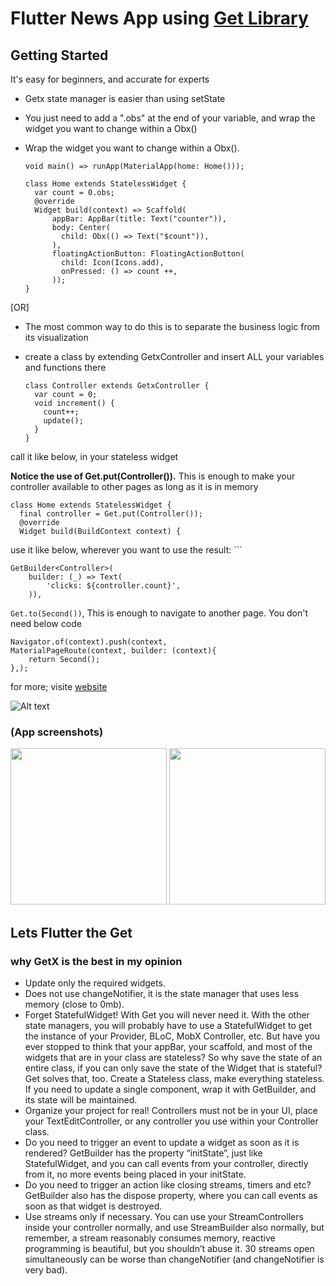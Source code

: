 # Flutter News App using [Get Library](https://pub.dev/packages/get)

## Getting Started

It's easy for beginners, and accurate for experts

- Getx state manager is easier than using setState
- You just need to add a ".obs" at the end of your variable, and wrap the widget you want to change within a Obx()
- Wrap the widget you want to change within a Obx().

      void main() => runApp(MaterialApp(home: Home()));

      class Home extends StatelessWidget {
        var count = 0.obs;
        @override
        Widget build(context) => Scaffold(
            appBar: AppBar(title: Text("counter")),
            body: Center(
              child: Obx(() => Text("$count")),
            ),
            floatingActionButton: FloatingActionButton(
              child: Icon(Icons.add),
              onPressed: () => count ++,
            ));
      }

[OR]

- The most common way to do this is to separate the business logic from its visualization
- create a class by extending GetxController and insert ALL your variables and functions there

      class Controller extends GetxController {
        var count = 0;
        void increment() {
          count++;
          update();
        }
      }

call it like below, in your stateless widget

<b>Notice the use of Get.put(Controller()).</b> This is enough to make your controller available to other pages as long as it is in memory

    class Home extends StatelessWidget {
      final controller = Get.put(Controller());
      @override
      Widget build(BuildContext context) {
use it like below, wherever you want to use the result: ```

    GetBuilder<Controller>(
        builder: (_) => Text(
            'clicks: ${controller.count}',
        )),

```Get.to(Second())```, This is enough to navigate to another page. You don't need below code

    Navigator.of(context).push(context, 
    MaterialPageRoute(context, builder: (context){
        return Second();
    },);

for more; visite [website](https://pub.dev/packages/get)

![Alt text](https://raw.githubusercontent.com/jonataslaw/getx-community/master/getx.png "Title")

### (App screenshots)

<img src="assets/image/screen1.jpeg" width=250>  <img src="assets/image/screen2.jpeg" width=250>


## Lets Flutter the Get

### why GetX is the best in my opinion

- Update only the required widgets.
- Does not use changeNotifier, it is the state manager that uses less memory (close to 0mb).
- Forget StatefulWidget! With Get you will never need it. With the other state managers, you will probably have to use a StatefulWidget to get the instance of your Provider, BLoC, MobX Controller, etc. But have you ever stopped to think that your appBar, your scaffold, and most of the widgets that are in your class are stateless? So why save the state of an entire class, if you can only save the state of the Widget that is stateful? Get solves that, too. Create a Stateless class, make everything stateless. If you need to update a single component, wrap it with GetBuilder, and its state will be maintained.
- Organize your project for real! Controllers must not be in your UI, place your TextEditController, or any controller you use within your Controller class.
- Do you need to trigger an event to update a widget as soon as it is rendered? GetBuilder has the property “initState”, just like StatefulWidget, and you can call events from your controller, directly from it, no more events being placed in your initState.
- Do you need to trigger an action like closing streams, timers and etc? GetBuilder also has the dispose property, where you can call events as soon as that widget is destroyed.
- Use streams only if necessary. You can use your StreamControllers inside your controller normally, and use StreamBuilder also normally, but remember, a stream reasonably consumes memory, reactive programming is beautiful, but you shouldn’t abuse it. 30 streams open simultaneously can be worse than changeNotifier (and changeNotifier is very bad).
